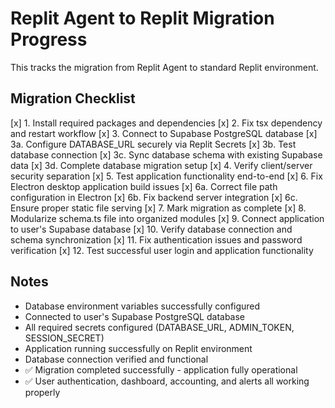 # Replit Agent to Replit Migration Progress

This tracks the migration from Replit Agent to standard Replit environment.

## Migration Checklist

[x] 1. Install required packages and dependencies
[x] 2. Fix tsx dependency and restart workflow 
[x] 3. Connect to Supabase PostgreSQL database
  [x] 3a. Configure DATABASE_URL securely via Replit Secrets
  [x] 3b. Test database connection
  [x] 3c. Sync database schema with existing Supabase data
  [x] 3d. Complete database migration setup
[x] 4. Verify client/server security separation
[x] 5. Test application functionality end-to-end
[x] 6. Fix Electron desktop application build issues
  [x] 6a. Correct file path configuration in Electron
  [x] 6b. Fix backend server integration
  [x] 6c. Ensure proper static file serving
[x] 7. Mark migration as complete
[x] 8. Modularize schema.ts file into organized modules
[x] 9. Connect application to user's Supabase database
[x] 10. Verify database connection and schema synchronization
[x] 11. Fix authentication issues and password verification
[x] 12. Test successful user login and application functionality

## Notes
- Database environment variables successfully configured  
- Connected to user's Supabase PostgreSQL database
- All required secrets configured (DATABASE_URL, ADMIN_TOKEN, SESSION_SECRET)
- Application running successfully on Replit environment
- Database connection verified and functional
- ✅ Migration completed successfully - application fully operational
- ✅ User authentication, dashboard, accounting, and alerts all working properly